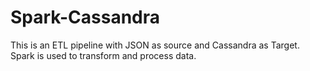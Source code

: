 # Spark-Cassandra
This is an ETL pipeline with JSON as source and Cassandra as Target. Spark is used to transform and process data.
